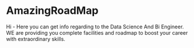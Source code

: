 # AmazingRoadMap

Hi - Here you can get info regarding to the Data Science And Bi Engineer. WE are providing you complete facilities and roadmap to boost your career with extraordinary skills. 
